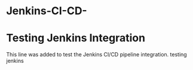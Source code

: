 # Jenkins-CI-CD-
# Testing Jenkins Integration
This line was added to test the Jenkins CI/CD pipeline integration.
testing jenkins 
